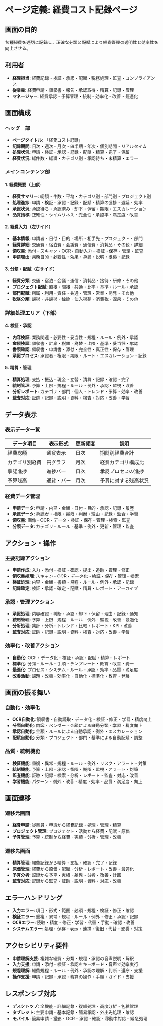 # ページ定義: 経費コスト記録ページ

## 画面の目的
各種経費を適切に記録し、正確な分類と配賦により経費管理の透明性と効率性を向上させる。

## 利用者
- **経理担当**: 経費記録・検証・承認・配賦・税務処理・監査・コンプライアンス
- **従業員**: 経費申請・領収書・報告・承認取得・精算・記録・管理
- **マネージャー**: 経費承認・予算管理・統制・効率化・改善・最適化

## 画面構成

### ヘッダー部
- **ページタイトル**: 「経費コスト記録」
- **記録期間**: 日次・週次・月次・四半期・年次・個別期間・リアルタイム
- **処理状況**: 申請・検証・承認・記録・配賦・精算・完了・保留
- **経費状況**: 総件数・総額・カテゴリ別・承認待ち・未精算・エラー

### メインコンテンツ部

#### 1. 経費概要（上部）
- **経費サマリー**: 総額・件数・平均・カテゴリ別・部門別・プロジェクト別
- **処理進捗**: 申請・検証・承認・記録・配賦・精算の進捗・遅延・効率
- **承認状況**: 承認待ち・承認済み・却下・保留・期限・エスカレーション
- **品質指標**: 正確性・タイムリネス・完全性・承認率・満足度・改善

#### 2. 経費入力（左サイド）
- **基本情報**: 申請者・日付・目的・場所・相手先・プロジェクト・部門
- **経費詳細**: 交通費・宿泊費・会議費・通信費・消耗品・その他・詳細
- **領収書**: 添付・スキャン・OCR・自動入力・検証・保存・管理・監査
- **申請理由**: 業務目的・必要性・効果・承認・説明・根拠・記録

#### 3. 分類・配賦（右サイド）
- **経費分類**: 交通・宿泊・会議・通信・消耗品・接待・研修・その他
- **プロジェクト配賦**: 直接・間接・共通・比率・基準・ルール・承認
- **部門配賦**: 所属・利用・責任・共通・管理・営業・開発・その他
- **税務分類**: 課税・非課税・控除・仕入税額・消費税・源泉・その他

### 詳細処理エリア（下部）

#### 4. 検証・承認
- **内容検証**: 業務関連・必要性・妥当性・規程・ルール・例外・承認
- **金額検証**: 領収書・計算・税額・為替・上限・基準・妥当性・承認
- **書類確認**: 領収書・申請書・添付・完全性・真正性・保存・管理
- **承認プロセス**: 承認者・権限・期限・ルート・エスカレーション・記録

#### 5. 精算・管理
- **精算処理**: 支払・振込・現金・立替・清算・記録・確認・完了
- **統制管理**: 予算・上限・規程・ルール・例外・承認・監視・改善
- **分析レポート**: カテゴリ・部門・個人・トレンド・予算・効率・改善
- **監査対応**: 証跡・記録・説明・資料・検査・対応・改善・学習

## データ表示

### 表示データ一覧
| データ項目 | 表示形式 | 更新頻度 | 説明 |
|-----------|---------|---------|------|
| 経費総額 | 通貨表示 | 日次 | 期間別経費合計 |
| カテゴリ別経費 | 円グラフ | 月次 | 経費カテゴリ構成比 |
| 承認進捗 | 進捗バー | 日次 | 承認プロセスの進捗 |
| 予算残高 | 通貨・バー | 月次 | 予算に対する残高状況 |

### 経費データ管理
- **申請データ**: 申請・内容・金額・日付・目的・承認・記録・履歴
- **承認データ**: 承認者・権限・期限・判断・理由・記録・監査・学習
- **領収書**: 画像・OCR・データ・検証・保存・管理・検索・監査
- **分類データ**: カテゴリ・ルール・基準・例外・更新・管理・監査

## アクション・操作

### 主要記録アクション
- **申請作成**: 入力・添付・検証・確認・提出・追跡・管理・修正
- **領収書処理**: スキャン・OCR・データ化・検証・保存・管理・検索
- **検証処理**: 内容・金額・書類・規程・ルール・例外・承認・記録
- **記録確定**: 検証・承認・確定・配賦・精算・レポート・アーカイブ

### 承認・管理アクション
- **承認処理**: 内容確認・判断・承認・却下・保留・理由・記録・通知
- **統制管理**: 予算・上限・規程・ルール・例外・監視・改善・最適化
- **分析処理**: 集計・分析・トレンド・比較・レポート・KPI・改善
- **監査対応**: 証跡・記録・説明・資料・検査・対応・改善・学習

### 効率化・改善アクション
- **自動化**: OCR・データ化・検証・承認・配賦・精算・レポート
- **標準化**: 分類・ルール・手順・テンプレート・教育・改善・統一
- **最適化**: プロセス・システム・ルール・承認・効率・品質・満足度
- **改善活動**: 課題・改善・効率化・自動化・標準化・教育・発展

## 画面の振る舞い

### 自動化・効率化
- **OCR自動化**: 領収書・自動読取・データ化・検証・修正・学習・精度向上
- **分類自動化**: 内容・ベンダー・金額による自動分類・学習・精度向上
- **承認自動化**: 金額・ルールによる自動承認・例外・エスカレーション
- **配賦自動化**: 分類・プロジェクト・部門・基準による自動配賦・調整

### 品質・統制機能
- **検証機能**: 重複・異常・規程・ルール・例外・リスク・アラート・対策
- **統制機能**: 予算・上限・承認・権限・期限・監視・アラート・対策
- **監査機能**: 証跡・記録・検索・分析・レポート・監査・対応・改善
- **学習機能**: パターン・例外・改善・精度・効率・品質・満足度・向上

## 画面遷移

### 遷移元画面
- **経費申請**: 従業員・申請から経費記録・処理・管理・精算
- **プロジェクト管理**: プロジェクト・活動から経費・配賦・原価
- **予算管理**: 予算・統制から経費・実績・分析・管理・改善

### 遷移先画面
- **精算管理**: 経費記録から精算・支払・確認・完了・記録
- **原価管理**: 経費から原価・配賦・分析・レポート・改善・最適化
- **予算分析**: 記録から予算・実績・差異・分析・改善・計画
- **監査対応**: 記録から監査・証跡・説明・資料・対応・改善

## エラーハンドリング
- **入力エラー**: 項目・形式・範囲・必須・規程・検証・修正・確認
- **検証エラー**: 重複・異常・規程・ルール・例外・修正・承認・記録
- **OCRエラー**: 読取・精度・修正・学習・代替・手動・確認・改善
- **システムエラー**: 処理・保存・表示・連携・復旧・代替・影響・対策

## アクセシビリティ要件
- **申請理解支援**: 複雑な経費・分類・規程・承認の音声説明・解釈
- **入力支援**: 申請・添付・検証・承認をキーボード・音声で効率実行
- **規程理解**: 経費規程・ルール・例外・承認の理解・判断・遵守・支援
- **操作支援**: 申請・記録・承認・精算の操作・手順・ガイド・支援

## レスポンシブ対応
- **デスクトップ**: 全機能・詳細記録・複雑処理・高度分析・包括管理
- **タブレット**: 主要申請・基本記録・簡易承認・外出先処理・確認
- **モバイル**: 簡易申請・撮影・OCR・承認・確認・移動中対応・緊急処理